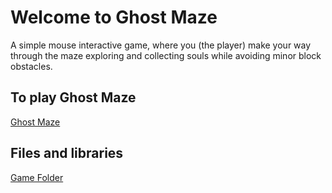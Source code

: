 # Welcome to Ghost Maze

A simple mouse interactive game, where you (the player) make your way through the maze exploring and collecting souls while avoiding minor block obstacles.

## To play Ghost Maze

[Ghost Maze](https://editor.p5js.org/Towela3/full/WaKRhsxjD)

## Files and libraries

[Game Folder](./game/)

